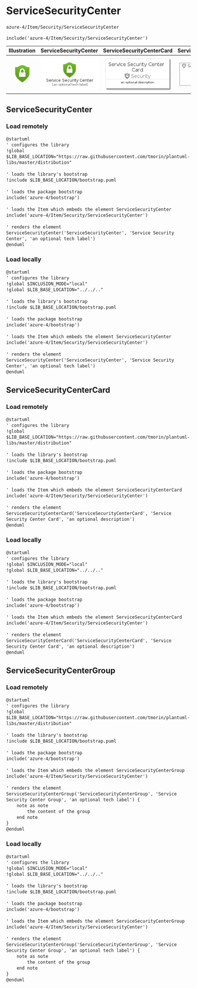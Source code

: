 # ServiceSecurityCenter


```text
azure-4/Item/Security/ServiceSecurityCenter
```

```text
include('azure-4/Item/Security/ServiceSecurityCenter')
```



| Illustration | ServiceSecurityCenter | ServiceSecurityCenterCard | ServiceSecurityCenterGroup |
| :---: | :---: | :---: | :---: |
| ![illustration for Illustration](../../../azure-4/Item/Security/ServiceSecurityCenter.png) | ![illustration for ServiceSecurityCenter](../../../azure-4/Item/Security/ServiceSecurityCenter.Local.png) | ![illustration for ServiceSecurityCenterCard](../../../azure-4/Item/Security/ServiceSecurityCenterCard.Local.png) | ![illustration for ServiceSecurityCenterGroup](../../../azure-4/Item/Security/ServiceSecurityCenterGroup.Local.png) |




## ServiceSecurityCenter

### Load remotely
```plantuml
@startuml
' configures the library
!global $LIB_BASE_LOCATION="https://raw.githubusercontent.com/tmorin/plantuml-libs/master/distribution"

' loads the library's bootstrap
!include $LIB_BASE_LOCATION/bootstrap.puml

' loads the package bootstrap
include('azure-4/bootstrap')

' loads the Item which embeds the element ServiceSecurityCenter
include('azure-4/Item/Security/ServiceSecurityCenter')

' renders the element
ServiceSecurityCenter('ServiceSecurityCenter', 'Service Security Center', 'an optional tech label')
@enduml
```

### Load locally
```plantuml
@startuml
' configures the library
!global $INCLUSION_MODE="local"
!global $LIB_BASE_LOCATION="../../.."

' loads the library's bootstrap
!include $LIB_BASE_LOCATION/bootstrap.puml

' loads the package bootstrap
include('azure-4/bootstrap')

' loads the Item which embeds the element ServiceSecurityCenter
include('azure-4/Item/Security/ServiceSecurityCenter')

' renders the element
ServiceSecurityCenter('ServiceSecurityCenter', 'Service Security Center', 'an optional tech label')
@enduml
```

## ServiceSecurityCenterCard

### Load remotely
```plantuml
@startuml
' configures the library
!global $LIB_BASE_LOCATION="https://raw.githubusercontent.com/tmorin/plantuml-libs/master/distribution"

' loads the library's bootstrap
!include $LIB_BASE_LOCATION/bootstrap.puml

' loads the package bootstrap
include('azure-4/bootstrap')

' loads the Item which embeds the element ServiceSecurityCenterCard
include('azure-4/Item/Security/ServiceSecurityCenter')

' renders the element
ServiceSecurityCenterCard('ServiceSecurityCenterCard', 'Service Security Center Card', 'an optional description')
@enduml
```

### Load locally
```plantuml
@startuml
' configures the library
!global $INCLUSION_MODE="local"
!global $LIB_BASE_LOCATION="../../.."

' loads the library's bootstrap
!include $LIB_BASE_LOCATION/bootstrap.puml

' loads the package bootstrap
include('azure-4/bootstrap')

' loads the Item which embeds the element ServiceSecurityCenterCard
include('azure-4/Item/Security/ServiceSecurityCenter')

' renders the element
ServiceSecurityCenterCard('ServiceSecurityCenterCard', 'Service Security Center Card', 'an optional description')
@enduml
```

## ServiceSecurityCenterGroup

### Load remotely
```plantuml
@startuml
' configures the library
!global $LIB_BASE_LOCATION="https://raw.githubusercontent.com/tmorin/plantuml-libs/master/distribution"

' loads the library's bootstrap
!include $LIB_BASE_LOCATION/bootstrap.puml

' loads the package bootstrap
include('azure-4/bootstrap')

' loads the Item which embeds the element ServiceSecurityCenterGroup
include('azure-4/Item/Security/ServiceSecurityCenter')

' renders the element
ServiceSecurityCenterGroup('ServiceSecurityCenterGroup', 'Service Security Center Group', 'an optional tech label') {
    note as note
        the content of the group
    end note
}
@enduml
```

### Load locally
```plantuml
@startuml
' configures the library
!global $INCLUSION_MODE="local"
!global $LIB_BASE_LOCATION="../../.."

' loads the library's bootstrap
!include $LIB_BASE_LOCATION/bootstrap.puml

' loads the package bootstrap
include('azure-4/bootstrap')

' loads the Item which embeds the element ServiceSecurityCenterGroup
include('azure-4/Item/Security/ServiceSecurityCenter')

' renders the element
ServiceSecurityCenterGroup('ServiceSecurityCenterGroup', 'Service Security Center Group', 'an optional tech label') {
    note as note
        the content of the group
    end note
}
@enduml
```

